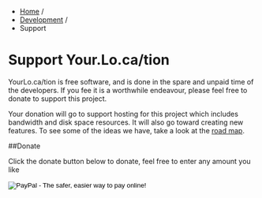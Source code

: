 <ul class="breadcrumb">
	<li><a href="/tion">Home</a> <span class="divider">/</span></li>
	<li><a href="development.md">Development</a> <span class="divider">/</span></li>
	<li id="blogActive" class="active">Support</li>
</ul>

Support Your.Lo.ca/tion
=======================

YourLo.ca/tion is free software, and is done in the spare and unpaid time of the developers. 
If you fee it is a worthwhile endeavour, please feel free to donate to support this project.

Your donation will go to support hosting for this project which includes bandwidth 
and disk space resources. It will also go toward creating new features. To see some of
the ideas we have, take a look at the [road map](roadmap.md).

##Donate

Click the donate button below to donate, feel free to enter any amount you like

<form action="https://www.paypal.com/cgi-bin/webscr" method="post">
<input type="hidden" name="cmd" value="_s-xclick">
<input type="hidden" name="hosted_button_id" value="QXEF3YECWUWTJ">
<input type="image" src="https://www.paypalobjects.com/en_US/i/btn/btn_donate_LG.gif" border="0" name="submit" alt="PayPal - The safer, easier way to pay online!">
<img alt="" border="0" src="https://www.paypalobjects.com/en_US/i/scr/pixel.gif" width="1" height="1">
</form>
